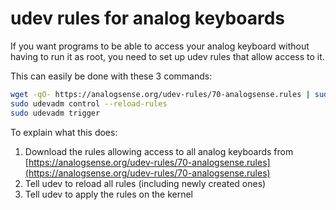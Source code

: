 # udev rules for analog keyboards

If you want programs to be able to access your analog keyboard without having to run it as root, you need to set up udev rules that allow access to it.

This can easily be done with these 3 commands:
```bash
wget -qO- https://analogsense.org/udev-rules/70-analogsense.rules | sudo tee /etc/udev/rules.d/70-analogsense.rules > /dev/null
sudo udevadm control --reload-rules
sudo udevadm trigger 
```

To explain what this does:
1. Download the rules allowing access to all analog keyboards from [https://analogsense.org/udev-rules/70-analogsense.rules](https://analogsense.org/udev-rules/70-analogsense.rules)
2. Tell udev to reload all rules (including newly created ones)
3. Tell udev to apply the rules on the kernel
